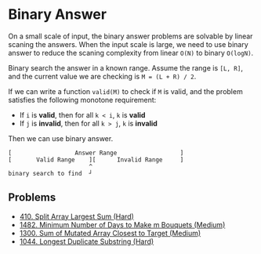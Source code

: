# Binary Answer

On a small scale of input, the binary answer problems are solvable by linear scaning the answers. When the input scale is large, we need to use binary answer to reduce the scaning complexity from linear `O(N)` to binary `O(logN)`.

Binary search the answer in a known range. Assume the range is `[L, R]`, and the current value we are checking is `M = (L + R) / 2`.

If we can write a function `valid(M)` to check if `M` is valid, and the problem satisfies the following monotone requirement:
* If `i` is **valid**, then for all `k < i`, `k` is **valid**
* If `j` is **invalid**, then for all `k > j`, `k` is **invalid**

Then we can use binary answer.

```
[                  Answer Range                  ]
[       Valid Range    ][      Invalid Range     ]
                       ^
binary search to find  ┘
```

## Problems

* [410. Split Array Largest Sum \(Hard\)](https://leetcode.com/problems/split-array-largest-sum/)
* [1482. Minimum Number of Days to Make m Bouquets (Medium)](https://leetcode.com/problems/minimum-number-of-days-to-make-m-bouquets/)
* [1300. Sum of Mutated Array Closest to Target (Medium)](https://leetcode.com/problems/sum-of-mutated-array-closest-to-target/)
* [1044. Longest Duplicate Substring (Hard)](https://leetcode.com/problems/longest-duplicate-substring/)